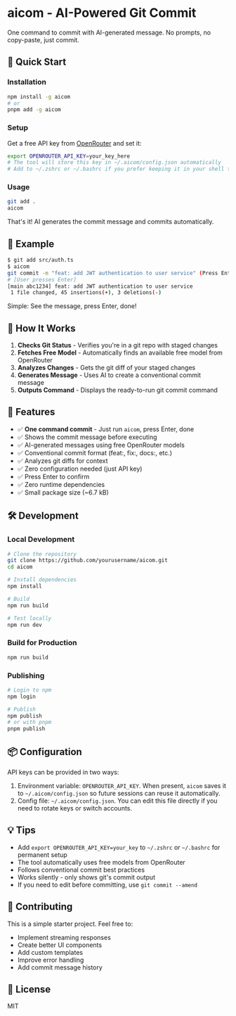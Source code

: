# aicom - AI-Powered Git Commit

One command to commit with AI-generated message. No prompts, no copy-paste, just commit.

## 🚀 Quick Start

### Installation

```bash
npm install -g aicom
# or
pnpm add -g aicom
```

### Setup

Get a free API key from [OpenRouter](https://openrouter.ai/keys) and set it:

```bash
export OPENROUTER_API_KEY=your_key_here
# The tool will store this key in ~/.aicom/config.json automatically
# Add to ~/.zshrc or ~/.bashrc if you prefer keeping it in your shell too
```

### Usage

```bash
git add .
aicom
```

That's it! AI generates the commit message and commits automatically.

## 📝 Example

```bash
$ git add src/auth.ts
$ aicom
git commit -m "feat: add JWT authentication to user service" (Press Enter to commit)
# [User presses Enter]
[main abc1234] feat: add JWT authentication to user service
 1 file changed, 45 insertions(+), 3 deletions(-)
```

Simple: See the message, press Enter, done!


## 🎯 How It Works

1. **Checks Git Status** - Verifies you're in a git repo with staged changes
2. **Fetches Free Model** - Automatically finds an available free model from OpenRouter
3. **Analyzes Changes** - Gets the git diff of your staged changes
4. **Generates Message** - Uses AI to create a conventional commit message
5. **Outputs Command** - Displays the ready-to-run git commit command

## 🔧 Features

- ✅ **One command commit** - Just run `aicom`, press Enter, done
- ✅ Shows the commit message before executing
- ✅ AI-generated messages using free OpenRouter models
- ✅ Conventional commit format (feat:, fix:, docs:, etc.)
- ✅ Analyzes git diffs for context
- ✅ Zero configuration needed (just API key)
- ✅ Press Enter to confirm
- ✅ Zero runtime dependencies
- ✅ Small package size (~6.7 kB)

## 🛠️ Development

### Local Development

```bash
# Clone the repository
git clone https://github.com/yourusername/aicom.git
cd aicom

# Install dependencies
npm install

# Build
npm run build

# Test locally
npm run dev
```

### Build for Production

```bash
npm run build
```

### Publishing

```bash
# Login to npm
npm login

# Publish
npm publish
# or with pnpm
pnpm publish
```

## 📦 Configuration

API keys can be provided in two ways:

1. Environment variable: `OPENROUTER_API_KEY`. When present, `aicom` saves it to `~/.aicom/config.json` so future sessions can reuse it automatically.
2. Config file: `~/.aicom/config.json`. You can edit this file directly if you need to rotate keys or switch accounts.

## 💡 Tips

- Add `export OPENROUTER_API_KEY=your_key` to `~/.zshrc` or `~/.bashrc` for permanent setup
- The tool automatically uses free models from OpenRouter
- Follows conventional commit best practices
- Works silently - only shows git's commit output
- If you need to edit before committing, use `git commit --amend`

## 🤝 Contributing

This is a simple starter project. Feel free to:

- Implement streaming responses
- Create better UI components
- Add custom templates
- Improve error handling
- Add commit message history

## 📄 License

MIT
